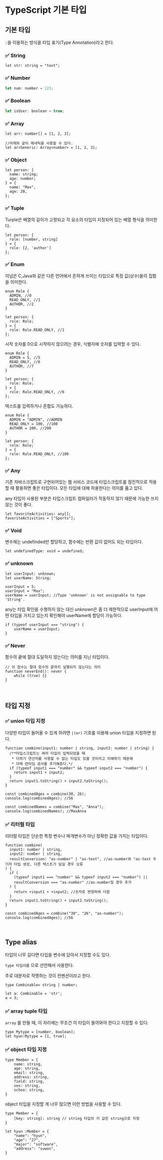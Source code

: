 # TypeScript 기본 타입

## 기본 타입

`:`을 이용하는 방식을 타입 표기(Type Annotation)라고 한다.

### ✅ String

```tsx
let str: string = "text";
```

### ✅ Number

```jsx
let num: number = 123;
```

### ✅ Boolean

```jsx
let isUser: boolean = true;
```

### ✅ Array

```tsx
let arr: number[] = [1, 2, 3];

//아래와 같이 제네릭을 사용할 수 있다.
let arrGeneric: Array<number> = [1, 2, 3];
```

### ✅ Object

```tsx
let person: {
  name: string;
  age: number;
} = {
  name: "Max",
  age: 20,
};
```

### ✅ Tuple

Turple은 배열의 길이가 고정되고 각 요소의 타입이 지정되어 있는 배열 형식을 의미한다.

```tsx
let person: {
  role: [number, string]
} = {
  role: [2, 'author']
};
```

### ✅ Enum

이넘은 C,Java와 같은 다른 언어에서 흔하게 쓰이는 타입으로 특정 값(상수)들의 집합을 의미한다.

```tsx
enum Role {
  ADMIN, //0
  READ_ONLY, //1
  AUTHOR, //2
}

let person: {
  role: Role;
} = {
  role: Role.READ_ONLY, //1
};
```

시작 숫자를 0으로 시작하지 않으려는 경우, 식별자에 숫자를 입력할 수 있다.

```tsx
enum Role {
  ADMIN = 5, //5
  READ_ONLY, //6
  AUTHOR, //7
}

let person: {
  role: Role;
} = {
  role: Role.READ_ONLY, //6
};
```

텍스트를 입력하거나 혼합도 가능하다.

```tsx
enum Role {
  ADMIN = "ADMIN", //ADMIN
  READ_ONLY = 100, //100
  AUTHOR = 200, //200
}

let person: {
  role: Role;
} = {
  role: Role.READ_ONLY, //100
};
```

### ✅ Any

기존 자바스크립트로 구현되어있는 웹 서비스 코드에 타입스크립트를 점진적으로 적용할 때 활용하면 좋은 타입이다. 모든 타입에 대해 허용한다는 의미를 품고 있다.

any 타입이 사용된 부분은  타입스크립트 컴파일러가 작동하지 않기 때문에 가능한 쓰지 않는 것이 좋다.

```tsx
let favoriteActivities: any[];
favoriteActivities = ["Sports"];
```

### ✅ Void

변수에는 undefinded만 할당하고, 함수에는 반환 값이 없어도 되는 타입이다.

```tsx
let undefinedType: void = undefined;
```

### ✅ unknown

```tsx
let userInput: unknown;
let userName: String;

userInput = 5;
userInput = "Max";
userName = userInput; //Type 'unknown' is not assignable to type 'String'.
```

any는 타입 확인을 수행하지 않는 대신 unknown은 좀 더 제한적으로 userInput에 어떤 타입을 가지고 있는지 확인해야 userName에 할당이 가능하다.

```tsx
if (typeof userInput === "string") {
    userName = userInput;
}
```

### ✅ Never

함수의 끝에 절대 도달하지 않는다는 의미를 지닌 타입이다.

```tsx
// 이 함수는 절대 함수의 끝까지 실행되지 않는다는 의미
function neverEnd(): never {
    while (true) {}
}
```

<br>

## 타입 지정

### ✅ union 타입 지정

다양한 타입이 들어올 수 있게 하려면 `|(or)` 기호를 이용해 union 타입을 지정하면 된다.

```tsx
function combine(input1: number | string, input2: number | string) {
  /**타입스크립트는 여러 타입이 입력되었을 때
   * 더하기 연산자를 사용할 수 없는 타입도 있을 것이라고 이해하기 때문에
   * 아래 런타임 검사를 추가해준다.*/
  if (typeof input1 === "number" && typeof input2 === "number") {
    return input1 + input2;
  }
  return input1.toString() + input2.toString();
}

const combinedAges = combine(30, 26);
console.log(combinedAges); //56

const combinedNames = combine("Max", "Anna");
console.log(combinedNames); //MaxAnna
```

### ✅ 리터럴 타입

리터럴 타입은 단순한 특정 변수나 매개변수가 아닌 정확한 값을 가지는 타입이다.

```tsx
function combine(
  input1: number | string,
  input2: number | string,
  resultConversion: "as-number" | "as-text", //as-number와 "as-text 두기자 타입 생성, 다른 텍스트가 담길 경우 오류
) {
  if (
    (typeof input1 === "number" && typeof input2 === "number") ||
    resultConversion === "as-number" //as-number일 경우 추가
  ) {
    return +input1 + +input2; //숫자로 변형하여 더함
  }
  return input1.toString() + input2.toString();
}

const combinedAges = combine("30", "26", "as-number");
console.log(combinedAges); //56
```

<br>

## Type alias

타입이 너무 길다면 타입을 변수에 담아서 지정할 수도 있다.

`type 타입이름` 으로 선언해서 사용한다.

주로 대문자로 작명하는 것이 컨벤션이라고 한다.

```tsx
type Combinable= string | number;

let a: Combinable = 'str';
a = 3;
```

### ✅ array tuple 타입

`array` 를 만들 때, 이 자리에는 무조건 이 타입이 들어와야 한다고 지정할 수 있다.

```tsx
type Mytype = [number, boolean];
let hyun:Mytype = [1, true];
```

### ✅ object 타입 지정

```tsx
type Member = {
    name: string,
    age: string,
    email: string,
    address: string,
    field: string,
    sex: string,
    schoo: string,
}
```

object 타입을 지정할 게 너무 많으면 이런 방법을 사용할 수 있다.

```tsx
type Member = {
    [key: string]: string // string 타입의 키 값은 string으로 지정
}

let hyun :Member = {
    "name": "hyun",
    "age": "27",
    "major": "software",
    "address": "suwon",
}
```
